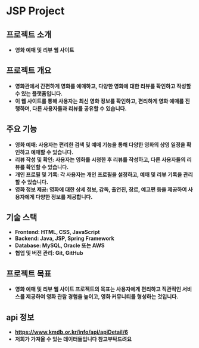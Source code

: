 # JSP Project

## 프로젝트 소개

- **영화 예매 및 리뷰 웹 사이트**

## 프로젝트 개요

- **영화관에서 간편하게 영화를 예매하고, 다양한 영화에 대한 리뷰를 확인하고 작성할 수 있는 플랫폼입니다.**
- **이 웹 사이트를 통해 사용자는 최신 영화 정보를 확인하고, 편리하게 영화 예매를 진행하며, 다른 사용자들과 리뷰를 공유할 수 있습니다.**

## 주요 기능

- **영화 예매: 사용자는 편리한 검색 및 예매 기능을 통해 다양한 영화의 상영 일정을 확인하고 예매할 수 있습니다.**
- **리뷰 작성 및 확인: 사용자는 영화를 시청한 후 리뷰를 작성하고, 다른 사용자들의 리뷰를 확인할 수 있습니다.**
- **개인 프로필 및 기록: 각 사용자는 개인 프로필을 설정하고, 예매 및 리뷰 기록을 관리할 수 있습니다.**
- **영화 정보 제공: 영화에 대한 상세 정보, 감독, 출연진, 장르, 예고편 등을 제공하여 사용자에게 다양한 정보를 제공합니다.**

## 기술 스택

- **Frontend: HTML, CSS, JavaScript**
- **Backend: Java, JSP, Spring Framework**
- **Database: MySQL, Oracle 또는 AWS**
- **협업 및 버전 관리: Git, GitHub**

## 프로젝트 목표

- **영화 예매 및 리뷰 웹 사이트 프로젝트의 목표는 사용자에게 편리하고 직관적인 서비스를 제공하여 영화 관람 경험을 높이고, 영화 커뮤니티를 형성하는 것입니다.**

## api 정보
- **https://www.kmdb.or.kr/info/api/apiDetail/6**
- **저희가 가져올 수 있는 데이터들입니다 참고부탁드려요**
